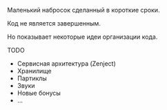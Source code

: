 Маленький набросок сделанный в короткие сроки.

Код не является завершенным. 

Но показывает некоторые идеи организации кода.

TODO
- Сервисная архитектура (Zenject)
- Хранилище
- Партиклы
- Звуки
- Новые бонусы
- ...
